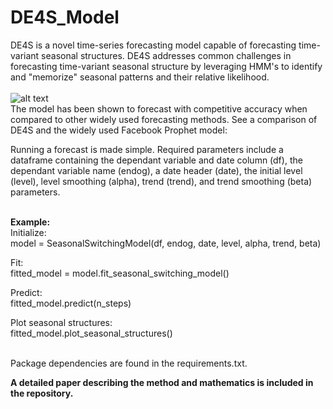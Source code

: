 # DE4S_Model
DE4S is a novel time-series forecasting model capable of forecasting
time-variant seasonal structures. DE4S addresses common challenges in
forecasting time-variant seasonal structure by leveraging
HMM's to identify and "memorize" seasonal patterns and their 
relative likelihood.<br> <br>
 ![alt text](https://github.com/kmana1995/DE4S_Model/blob/master/images/Memorized_Structres.PNG?raw=true)<br>
The model has been shown to forecast with competitive accuracy 
when compared to other widely used forecasting methods. See a comparison
of DE4S and the widely used Facebook Prophet model:


Running a forecast is made simple. Required parameters include a dataframe 
containing the dependant variable and date column (df), the
dependant variable name (endog), a date header (date), the initial level 
(level), level smoothing (alpha), trend (trend), and trend smoothing (beta)
parameters. <br><br>

<b> Example:</b> <br>
Initialize:<br>
model = SeasonalSwitchingModel(df, endog, date, level, alpha, trend, beta)<br>

Fit:<br>
fitted_model = model.fit_seasonal_switching_model()<br>

Predict:<br>
fitted_model.predict(n_steps)<br>

Plot seasonal structures:<br>
fitted_model.plot_seasonal_structures()<br><br>


Package dependencies are found in the requirements.txt.

<b>A detailed paper describing the method and mathematics is included in the repository.</b>
